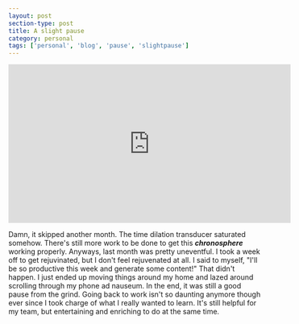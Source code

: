 ```yaml
---
layout: post
section-type: post
title: A slight pause
category: personal
tags: ['personal', 'blog', 'pause', 'slightpause']
---
```


<p align="center">
        <div class="videoWrapper">
<iframe width="560" height="315" src="https://www.youtube.com/embed/ckL5MkHQYkY" title="YouTube video player" frameborder="0" allow="accelerometer; autoplay; clipboard-write; encrypted-media; gyroscope; picture-in-picture" allowfullscreen></iframe>
        </div>
</p>

Damn, it skipped another month. The time dilation transducer saturated somehow. There's still more work to be done to get this __*chronosphere*__ working properly. Anyways, last month was pretty uneventful. I took a week off to get rejuvinated, but I don't feel rejuvenated at all. I said to myself, "I'll be so productive this week and generate some content!" That didn't happen. I just ended up moving things around my home and lazed around scrolling through my phone ad nauseum. In the end, it was still a good pause from the grind. Going back to work isn't so daunting anymore though ever since I took charge of what I really wanted to learn. It's still helpful for my team, but entertaining and enriching to do at the same time.

